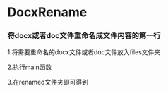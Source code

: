 # DocxRename

### 将docx或者doc文件重命名成文件内容的第一行

1.将需要重命名的docx文件或者doc文件放入files文件夹

2.执行main函数

3.在renamed文件夹即可得到
